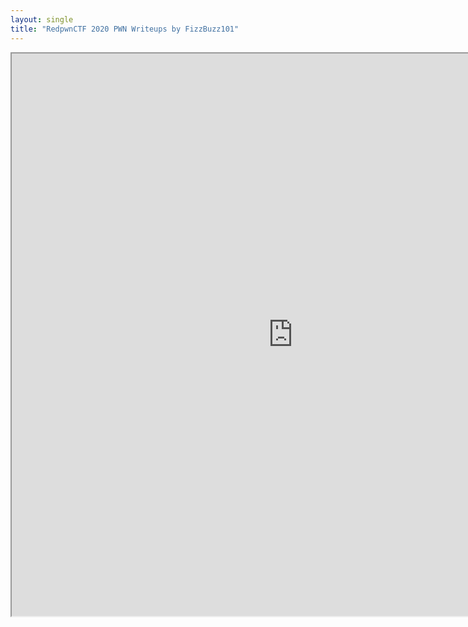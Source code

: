 ```yaml
---
layout: single
title: "RedpwnCTF 2020 PWN Writeups by FizzBuzz101"
---
```


<iframe src='https://www.willsroot.io/2020/06/redpwnctf-2020-rust-pwn-writeups.html' width="900" height="900"></iframe>
